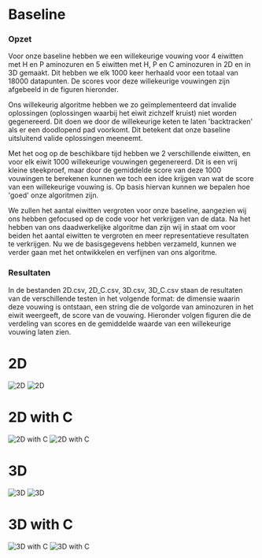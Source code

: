 # Baseline

### Opzet

Voor onze baseline hebben we een willekeurige vouwing voor 4 eiwitten met H en P aminozuren en 5 eiwitten met H, P en C aminozuren in 2D en in 3D gemaakt. Dit hebben we elk 1000 keer herhaald voor een totaal van 18000 datapunten. De scores voor deze willekeurige vouwingen zijn afgebeeld in de figuren hieronder.

Ons willekeurig algoritme hebben we zo geïmplementeerd dat invalide oplossingen (oplossingen waarbij het eiwit zichzelf kruist) niet worden gegenereerd. Dit doen we door de willekeurige keten te laten 'backtracken' als er een doodlopend pad voorkomt. Dit betekent dat onze baseline uitsluitend valide oplossingen meeneemt.

Met het oog op de beschikbare tijd hebben we 2 verschillende eiwitten, en voor elk eiwit 1000 willekeurige vouwingen gegenereerd. Dit is een vrij kleine steekproef, maar door de gemiddelde score van deze 1000 vouwingen te berekenen kunnen we toch een idee krijgen van wat de score van een willekeurige vouwing is. Op basis hiervan kunnen we bepalen hoe 'goed' onze algoritmen zijn.

We zullen het aantal eiwitten vergroten voor onze baseline, aangezien wij ons hebben gefocused op de code voor het verkrijgen van de data. Na het hebben van ons daadwerkelijke algoritme dan zijn wij in staat om voor beiden het aantal eiwitten te vergroten en meer representatieve resultaten te verkrijgen. Nu we de basisgegevens hebben verzameld, kunnen we verder gaan met het ontwikkelen en verfijnen van ons algoritme.

### Resultaten

In de bestanden 2D.csv, 2D_C.csv, 3D.csv, 3D_C.csv staan de resultaten van de verschillende testen in het volgende format: de dimensie waarin deze vouwing is ontstaan, een string die de volgorde van aminozuren in het eiwit weergeeft, de score van de vouwing. Hieronder volgen figuren die de verdeling van scores en de gemiddelde waarde van een willekeurige vouwing laten zien.


# 2D

![2D](data/output/baseline_plots/2D.csv/2D.csv_CPPCHPPCHPPCPPHHHHHHCCPCHPPCPCHPPHPC_plot.png)
![2D](data/output/baseline_plots/2D.csv/2D.csv_HHPHHHPHPHHHPH_plot.png)

# 2D with C

![2D with C](data/output/baseline_plots/2D_C.csv/2D_C.csv_HCPHPHPHCHHHHPCCPPHPPPHPPPPCPPPHPPPHPHHHHCHPHPHPHH_plot.png)
![2D with C](data/output/baseline_plots/2D_C.csv/2D_C.csv_PPPHHPPHHPPPPPHHHHHHHPPHHPPPPHHPPHPP_plot.png)

# 3D

![3D](data/output/baseline_plots/3D.csv/3D.csv_HCPHPCPHPCHCHPHPPPHPPPHPPPPHPCPHPPPHPHHHCCHCHCHCHH_plot.png)
![3D](data/output/baseline_plots/3D.csv/3D.csv_HPHPPHHPHPPHPHHPPHPH_plot.png)

# 3D with C

![3D with C](data/output/baseline_plots/3D_C.csv/3D_C.csv_HHPHHHPH_plot.png)
![3D with C](data/output/baseline_plots/3D_C.csv/3D_C.csv_PPCHHPPCHPPPPCHHHHCHHPPHHPPPPHHPPHPP_plot.png)